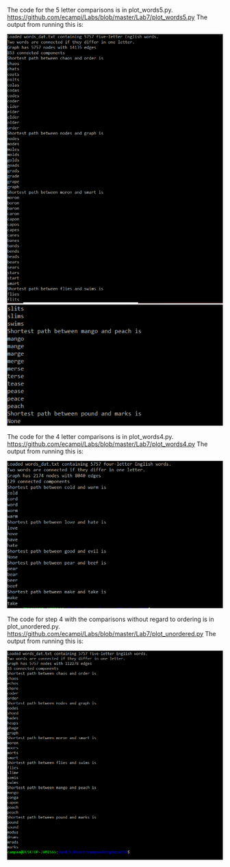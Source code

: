 The code for the 5 letter comparisons is in plot_words5.py. https://github.com/ecampi/Labs/blob/master/Lab7/plot_words5.py The output from running this is:

![](https://github.com/ecampi/Labs/blob/master/Lab7/word5_1.PNG)
![](https://github.com/ecampi/Labs/blob/master/Lab7/word5_2.PNG)


The code for the 4 letter comparisons is in plot_words4.py. https://github.com/ecampi/Labs/blob/master/Lab7/plot_words4.py The output from running this is:

![](https://github.com/ecampi/Labs/blob/master/Lab7/word4_1.PNG)



The code for step 4 with the comparisons without regard to ordering is in plot_unordered.py. https://github.com/ecampi/Labs/blob/master/Lab7/plot_unordered.py The output from running this is:

![](https://github.com/ecampi/Labs/blob/master/Lab7/output_step4.PNG)
